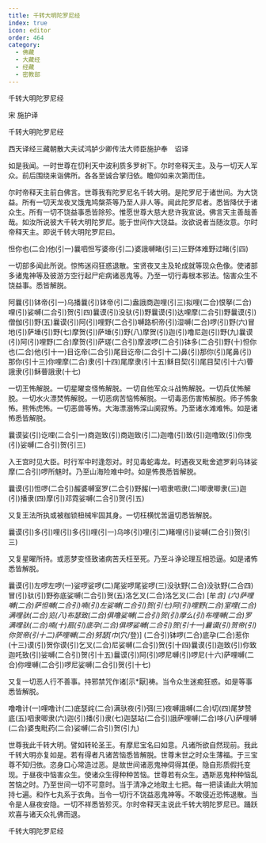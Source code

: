 ```yaml
---
title: 千转大明陀罗尼经
index: true
icon: editor
order: 464
category:
  - 佛藏
  - 大藏经
  - 经藏
  - 密教部
---
```


  千转大明陀罗尼经  

宋 施护译  

千转大明陀罗尼经  

西天译经三藏朝散大夫试鸿胪少卿传法大师臣施护奉　诏译  

如是我闻。一时世尊在忉利天中波利质多罗树下。尔时帝释天主。及与一切天人军众。前后围绕来诣佛所。各各至诚合掌归依。瞻仰如来次第而住。  

尔时帝释天主前白佛言。世尊我有陀罗尼名千转大明。是陀罗尼于诸世间。为大饶益。所有一切天龙夜叉饿鬼鸠槃茶等乃至人非人等。闻此陀罗尼者。悉皆降伏于诸众生。所有一切不饶益事悉皆除殄。惟愿世尊大慈大悲许我宣说。佛言天主善哉善哉。如汝所说彼大千转大明陀罗尼。能于世间作大饶益。汝欲说者当随汝意。尔时帝释天主。即说千转大明陀罗尼曰。  

怛你也(二合)他(引一)曩呬怛写婆帝(引二)婆誐嚩睹(引三)三野体难野过睹(引四)  

一切部多闻此所说。惊怖迷闷狂惑退散。宝贤夜叉主及轮成就等现众色像。使诸部多诸鬼神等及彼游方空行起尸疟病诸恶鬼等。乃至一切行毒根本邪法。恼害众生不饶益事。悉皆解脱。  

阿曩(引)钵帝(引一)乌播曩(引)钵帝(引二)盎誐商迦哩(引三)拟哩(二合)恨拏(二合)哩(引)娑嚩(二合引)贺(引四)曩谟(引)没驮(引)野曩谟(引)达哩摩(二合引)野曩谟(引)僧伽(引)野(五)曩谟(引)阿(引)哩野(二合引)嚩路枳帝(引)湿嚩(二合)啰(引)野(六)冒地(引)萨埵(引)野(七)摩贺(引)萨埵(引)野(八)摩贺(引)迦(引)噜尼迦(引)野(九)曩谟(引)阿(引)哩野(二合)摩贺(引)萨瑳(二合引)摩波啰(二合引)钵多(二合引)野(十)怛你也(二合)他(引十一)目讫帝(二合引)尾目讫帝(二合引十二)鼻(引)那你(引)尾鼻(引)那你(引十三)你哩摩(二合)隶(引十四)尾摩隶(引十五)稣目契(引)尾目契(引十六)瞢誐隶(引)稣瞢誐隶(十七)  

一切王怖解脱。一切星曜变怪怖解脱。一切自他军众斗战怖解脱。一切兵仗怖解脱。一切水火漂焚怖解脱。一切恶病苦恼怖解脱。一切毒恶伤害怖解脱。师子怖象怖。熊怖虎怖。一切恶兽等怖。大海漂溺怖深山阒寂怖。乃至诸水滩难怖。如是诸怖悉皆解脱。  

曩谟娑(引)讫哩(二合引一)商迦致(引)商迦致(引二)迦噜(引)致(引)迦噜致(引)你曳(引)娑嚩(二合引)贺(引三)  

入王宫时见大臣。时行军中时逢怨对。时见毒蛇毒龙。时遇夜叉毗舍遮罗刹乌钵娑摩(二合引)啰所魅时。乃至山海险难中时。如是怖畏悉皆解脱。  

曩谟(引)怛啰(二合引)赧婆嚩室罗(二合引)野赧(一)呬隶呬隶(二)唧隶唧隶(三)迦(引)播隶(四)摩(引)邓霓娑嚩(二合引)贺(引五)  

又复王法所执或被枷锁杻械牢固其身。一切枉横忧苦逼切悉皆解脱。  

曩谟(引)多(引)哩(引)多(引)哩(引一)乌哆(引)哩(引二)睹哩(引)娑嚩(二合引)贺(引三)  

又复星曜所持。或恶梦变怪致诸病苦夭枉至死。乃至斗诤论理互相恐逼。如是诸怖悉皆解脱。  

曩谟(引)左啰左啰(一)娑啰娑啰(二)尾娑啰尾娑啰(三)没驮野(二合)没驮野(二合四)冒(引)驮(引)野弥底娑嚩(二合引)贺(五)洛乞叉(二合)洛乞叉(二合) [牟*含] (六)萨哩嚩(二合)萨怛嚩(二合引)喃(引)左娑嚩(二合引)贺(引七)阿(引)哩野(二合)室哩(二合)满哩驮(二合)览(八)布瑟致(二合)俱噜娑嚩(二合引)贺(引)摩么(引)布哩嚩(二合)罗满哩驮(二合)喃(十)扇(引)底孕(二合)俱啰娑嚩(二合引)贺(引十一)曩谟(引)贺帝(引)你贺帝(引十二)萨哩嚩(二合)努瑟[巾*(穴/登)] (二合引)钵啰(二合)底孕(二合)惹你(十三)谟(引)贺你谟(引)乞叉(二合)尼娑嚩(二合引)贺(引十四)曩谟(引)迦致(引)你致迦吒致(引)娑嚩(二合引)贺(引十五)曩谟(引)阿(引)啰尼嚩(引)啰尼(十六)萨哩嚩(二合)你哩嚩(二合引)啰尼娑嚩(二合引)贺(引十七)  

又复一切恶人行不善事。持邪禁咒作诸[示*厭]祷。当令众生迷痴狂惑。如是等事悉皆解脱。  

噜噜计(一)哩噜计(二)底瑟姹(二合)满驮夜(引)弭(三)夜嚩誐嚩(二合)切(四)尾梦赞底(五)呬隶唧隶(六)迦(引)播(引)隶(七)迦瑟站(二合引)誐萨哩嚩(二合)哆(八)萨哩嚩(二合)婆曳毗药(二合)娑嚩(二合引)贺(引九)  

世尊我此千转大明。譬如转轮圣王。有摩尼宝名曰如意。凡诸所欲自然现前。我此千转大明亦复如是。若有得者凡诸苦恼悉皆解脱。世尊末世之时众生薄福。于三宝尊不知归依。恣身口心常造过恶。是故世间诸恶鬼神伺得其便。隐自形质假托变现。于昼夜中恼害众生。使诸众生得种种苦恼。世尊若有众生。遇斯恶鬼种种恼乱苦恼之时。乃至世间一切不可意时。当于清净之地取土七把。每一把读诵此大明加持七遍。和作七丸系于衣角。当令一切行不饶益恶鬼神等。不敢侵近恐怖退散。当令是人昼夜安隐。一切不祥悉皆殄灭。尔时帝释天主说此千转大明陀罗尼已。踊跃欢喜与诸天众礼佛而退。  

千转大明陀罗尼经  
